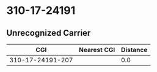 # 310-17-24191
## Unrecognized Carrier


| CGI | Nearest CGI | Distance |
|-----|-------------|----------|
| 310-17-24191-207 |  | 0.0 |
